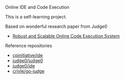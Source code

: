 Online IDE and Code Execution

This is a self-learning project.

Based on wonderful research paper from Judge0

-   [Robust and Scalable Online Code Execution System](https://www.researchgate.net/publication/346751837_Robust_and_Scalable_Online_Code_Execution_System)

Reference repositories

-   [cpinitiative/ide](https://github.com/cpinitiative/ide)
-   [judge0/judge0](https://github.com/judge0/judge0)
-   [judge0/ide](https://github.com/judge0/ide)
-   [criyle/go-judge](https://github.com/criyle/go-judge)
